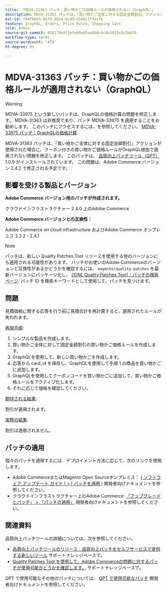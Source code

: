 ```yaml
---
title: 「MDVA-31363 パッチ：買い物かごの価格ルールが適用されない（GraphQL）」
description: MDVA-31363 パッチは、「買い物かご全体に対する固定金額割引」アクションが使用された場合に、クーポン付きの買い物かご価格ルールがGraphQL経由で適用されない問題を修正します。 このパッチは、Quality Patches Tool （QPT） 1.0.9 がインストールされている場合に使用できます。 この問題は、Adobe Commerce バージョン 2.4.2 で修正される予定です。
exl-id: f64fbbb1-b5fd-4624-bcdd-d1e6c1f9acfe
feature: GraphQL, Orders, Price Rules, Shopping Cart
role: Admin
source-git-commit: 958179e0f3efe08e65ea8b0c4c4e1015e3c5bb76
workflow-type: tm+mt
source-wordcount: '473'
ht-degree: 0%

---
```


# MDVA-31363 パッチ：買い物かごの価格ルールが適用されない（GraphQL）

>[!WARNING]
>
>MDVA-33975 という新しいパッチは、GraphQLの価格計算の問題を修正します。 MDVA-31363 は非推奨であり、パッチ MDVA-33975 を適用することをお勧めします。 このパッチにアクセスするには、を参照してください。 [MDVA-33975 パッチ：GraphQLの価格計算](https://experienceleague.adobe.com/docs/commerce-knowledge-base/kb/support-tools/patches/mdva-33975-magento-patch-graphql-price-calculations.html).

MDVA-31363 パッチは、「買い物かご全体に対する固定金額割引」アクションが使用された場合に、クーポン付きの買い物かご価格ルールがGraphQL経由で適用されない問題を修正します。 このパッチは、 [品質向上パッチツール（QPT）](/help/announcements/adobe-commerce-announcements/magento-quality-patches-released-new-tool-to-self-serve-quality-patches.md) 1.0.9 がインストールされています。 この問題は、Adobe Commerce バージョン 2.4.2 で修正される予定です。

## 影響を受ける製品とバージョン

**Adobe Commerce バージョン用のパッチが作成されます。**

クラウドインフラストラクチャー 2.4.0 上のAdobe Commerce

**Adobe Commerce バージョンとの互換性：**

Adobe Commerce on cloud infrastructure およびAdobe Commerce オンプレミス 2.3.2 - 2.4.1

>[!NOTE]
>
>パッチは、新しい Quality Patches Tool リリースを使用する他のバージョンにも適用される可能性があります。 パッチがお使いのAdobe Commerceのバージョンと互換性があるかどうかを確認するには、 `magento/quality-patches` を最新バージョンにパッケージ化し、 [[!DNL Quality Patches Tool]：パッチの検索ページ](https://devdocs.magento.com/quality-patches/tool.html#patch-grid). パッチ ID を検索キーワードとして使用して、パッチを見つけます。

## 問題

見積価格に関する応答を行う前に見積合計を再計算すると、適用されたルールが失われます。

<u>再現手順</u>:

1. シンプルな製品を作成します。
1. 買い物かご全体に対して固定金額割引の買い物かご価格ルールを作成します。
1. GraphQLを使用して、新しい買い物かごを作成します。
1. 応答から card\_id を保存し、GraphQLを使用して手順 1 の商品を買い物かごに追加します。
1. GraphQLを使用してクーポンコードを買い物かごに追加して、買い物かご価格ルールをアクティブ化します。
1. それに応じて価格を確認してください。

<u>期待される結果</u>:

割引が適用されます。

<u>実際の結果</u>:

割引は適用されません。

## パッチの適用

個々のパッチを適用するには、デプロイメント方法に応じて、次のリンクを使用します。

* Adobe CommerceまたはMagento Open Sourceオンプレミス： [[ ソフトウェア アップデート ガイド ] > [ パッチを適用 ]](https://devdocs.magento.com/guides/v2.4/comp-mgr/patching/mqp.html) 開発者向けドキュメントを参照してください。
* クラウドインフラストラクチャー上のAdobe Commerce: [「アップグレードとパッチ」 > 「パッチの適用」](https://devdocs.magento.com/cloud/project/project-patch.html) 開発者向けドキュメントを参照してください。

## 関連資料

品質向上パッチツールの詳細については、次を参照してください。

* [品質向上パッチツールのリリース：品質向上パッチをセルフサービスで提供する新しいツール](/help/announcements/adobe-commerce-announcements/magento-quality-patches-released-new-tool-to-self-serve-quality-patches.md) サポートナレッジベースで。
* [Quality Patches Tool を使用して、Adobe Commerceの問題に対するパッチが使用可能かどうかを確認します。](/help/support-tools/patches-available-in-qpt-tool/check-patch-for-magento-issue-with-magento-quality-patches.md) サポートナレッジベースで。

QPT で使用可能なその他のパッチについては、 [QPT で使用可能なパッチ](https://devdocs.magento.com/quality-patches/tool.html#patch-grid) 開発者向けドキュメントを参照してください。
